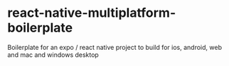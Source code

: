 # react-native-multiplatform-boilerplate
Boilerplate for an expo / react native project to build for ios, android, web and mac and windows desktop
